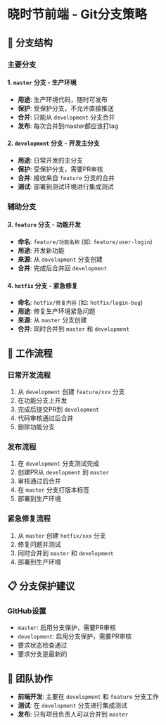 # 晓时节前端 - Git分支策略

## 🌿 分支结构

### 主要分支

#### 1. `master` 分支 - 生产环境
- **用途**: 生产环境代码，随时可发布
- **保护**: 受保护分支，不允许直接推送
- **合并**: 只能从 `development` 分支合并
- **发布**: 每次合并到master都应该打tag

#### 2. `development` 分支 - 开发主分支  
- **用途**: 日常开发的主分支
- **保护**: 受保护分支，需要PR审核
- **合并**: 接收来自 `feature` 分支的合并
- **测试**: 部署到测试环境进行集成测试

### 辅助分支

#### 3. `feature` 分支 - 功能开发
- **命名**: `feature/功能名称` (如: `feature/user-login`)
- **用途**: 开发新功能
- **来源**: 从 `development` 分支创建
- **合并**: 完成后合并回 `development`

#### 4. `hotfix` 分支 - 紧急修复
- **命名**: `hotfix/修复内容` (如: `hotfix/login-bug`)
- **用途**: 修复生产环境紧急问题
- **来源**: 从 `master` 分支创建
- **合并**: 同时合并到 `master` 和 `development`

## 🔄 工作流程

### 日常开发流程
1. 从 `development` 创建 `feature/xxx` 分支
2. 在功能分支上开发
3. 完成后提交PR到 `development`
4. 代码审核通过后合并
5. 删除功能分支

### 发布流程
1. 在 `development` 分支测试完成
2. 创建PR从 `development` 到 `master`
3. 审核通过后合并
4. 在 `master` 分支打版本标签
5. 部署到生产环境

### 紧急修复流程
1. 从 `master` 创建 `hotfix/xxx` 分支
2. 修复问题并测试
3. 同时合并到 `master` 和 `development`
4. 部署到生产环境

## 📋 分支保护建议

### GitHub设置
- `master`: 启用分支保护，需要PR审核
- `development`: 启用分支保护，需要PR审核
- 要求状态检查通过
- 要求分支是最新的

## 👥 团队协作

- **前端开发**: 主要在 `development` 和 `feature` 分支工作
- **测试**: 在 `development` 分支进行集成测试
- **发布**: 只有项目负责人可以合并到 `master` 
